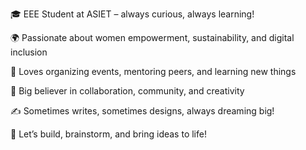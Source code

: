 🎓 EEE Student at ASIET – always curious, always learning!

🌍 Passionate about women empowerment, sustainability, and digital inclusion

🧠 Loves organizing events, mentoring peers, and learning new things

💬 Big believer in collaboration, community, and creativity

✍️ Sometimes writes, sometimes designs, always dreaming big!

🤝 Let’s build, brainstorm, and bring ideas to life!
